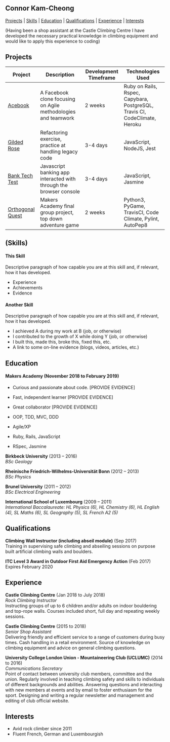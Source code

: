 ## Connor Kam-Cheong

 [Projects](#projects) | [Skills](#skills) | [Education](#education) | [Qualifications](#qualifications) | [Experience](#experience) |  [Interests](#interests)

(Having been a shop assistant at the Castle Climbing Centre I have developed the necessary practical knowledge in climbing equipment and would like to apply this experience to coding)


## Projects

Project | Description | Development Timeframe | Technologies Used
------------- | ------------- | ------------- | -------------
[Acebook](https://github.com/Sindex42/acebook-team-rocket) | A Facebook clone focusing on Agile methodologies and teamwork | 2 weeks | Ruby on Rails, Rspec, Capybara, PostgreSQL, Travis CI, CodeClimate, Heroku
[Gilded Rose](https://github.com/Sindex42/gilded-rose-js) | Refactoring exercise, practice at handling legacy code | 3-4 days | JavaScript, NodeJS, Jest 
[Bank Tech Test](https://github.com/Sindex42/bank-tech-test) | Javascript banking app interacted with through the browser console | 3-4 days | JavaScript, Jasmine 
[Orthogonal Quest](https://github.com/Sindex42/orthogonal-quest) | Makers Academy final group project, top down adventure game | 2 weeks | Python3, PyGame, TravisCI, Code Climate, Pylint, AutoPep8 

## (Skills)

#### This Skill

Descriptive paragraph of how capable you are at this skill and, if relevant, how it has developed.

- Experience
- Achievements
- Evidence


#### Another Skill

Descriptive paragraph of how capable you are at this skill and, if relevant, how it has developed.

- I achieved A during my work at B (job, or otherwise)
- I contributed to the growth of X while doing Y (job, or otherwise)
- I built this, made this, broke this, fixed this, etc.
- A link to some on-line evidence (blogs, videos, articles, etc.)






## Education

#### Makers Academy (November 2018 to February 2019)

- Curious and passionate about code. [PROVIDE EVIDENCE]
- Fast, independent learner [PROVIDE EVIDENCE]
- Great collaborator [PROVIDE EVIDENCE]

- OOP, TDD, MVC, DDD
- Agile/XP
- Ruby, Rails, JavaScript
- RSpec, Jasmine


**Birkbeck University** (2013 – 2016)  
*BSc Geology*

**Rheinische Friedrich-Wilhelms-Universität Bonn** (2012 – 2013)  
*BSc Physics*

**Brunel University** (2011 – 2012)  
*BSc Electrical Engineering*

**International School of Luxembourg** (2009 – 2011)  
*International Baccalaureate: 
HL Physics (6), HL Chemistry (6), HL English (4), SL Maths (6), SL Geography (5), SL French A2 (5)*



## Qualifications

**Climbing Wall Instructor (including abseil module)** (Sep 2017)  
Training in supervising safe climbing and abseiling sessions on purpose built artificial climbing walls and boulders.

**ITC Level 3 Award in Outdoor First Aid Emergency Action** (Feb 2017)  
Expires February 2020



## Experience

**Castle Climbing Centre** (Jan 2018 to July 2018)  
*Rock Climbing Instructor*  
Instructing groups of up to 6 children and/or adults on indoor bouldering and top-rope walls.
Courses included short, full day and repeating weekly sessions.

**Castle Climbing Centre** (2015 to 2018)  
*Senior Shop Assistant*  
Delivering friendly and efficient service to a range of customers during busy times. Cash handling in a retail environment. Source of knowledge on climbing equipment and advice on general climbing questions.

**University College London Union - Mountaineering Club (UCLUMC)** (2014 to 2016)  
*Communications Secretary*  
Point of contact between university club members, committee and the union. Regularly involved in teaching climbing safety and skills to individuals of different backgrounds and abilities. Answering questions and interacting with new members at events and by email to foster enthusiasm for the sport. Designing and writing a regular newsletter and management and editing of club official website.



## Interests
- Avid rock climber since 2011
- Fluent French, German and Luxembourgish
